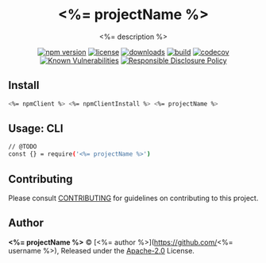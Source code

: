 <!-- markdownlint-disable -->

<p align="center"><h1 align="center">
  <%= projectName %>
</h1>

<p align="center">
  <%= description %>
</p>

<p align="center">
  <a href="https://www.npmjs.org/package/<%= projectName %>"><img src="https://badgen.net/npm/v/<%= projectName %>" alt="npm version"/></a>
  <a href="https://www.npmjs.org/package/<%= projectName %>"><img src="https://badgen.net/npm/license/<%= projectName %>" alt="license"/></a>
  <a href="https://www.npmjs.org/package/<%= projectName %>"><img src="https://badgen.net/npm/dt/<%= projectName %>" alt="downloads"/></a>
  <a href="https://github.com/<%= username %>/<%= projectName %>/actions?workflow=CI"><img src="https://github.com/<%= username %>/<%= projectName %>/workflows/CI/badge.svg" alt="build"/></a>
  <a href="https://codecov.io/gh/<%= username %>/<%= projectName %>"><img src="https://badgen.net/codecov/c/github/<%= username %>/<%= projectName %>" alt="codecov"/></a>
  <a href="https://snyk.io/test/github/<%= username %>/<%= projectName %>"><img src="https://snyk.io/test/github/<%= username %>/<%= projectName %>/badge.svg" alt="Known Vulnerabilities"/></a>
  <a href="./SECURITY.md"><img src="https://img.shields.io/badge/Security-Responsible%20Disclosure-yellow.svg" alt="Responsible Disclosure Policy" /></a>
</p>

## Install

```bash
<%= npmClient %> <%= npmClientInstall %> <%= projectName %>
```
## Usage: CLI

```bash
// @TODO
const {} = require('<%= projectName %>')
```

## Contributing

Please consult [CONTRIBUTING](./.github/CONTRIBUTING.md) for guidelines on contributing to this project.

## Author

**<%= projectName %>** © [<%= author %>](https://github.com/<%= username %>), Released under the [Apache-2.0](./LICENSE) License.